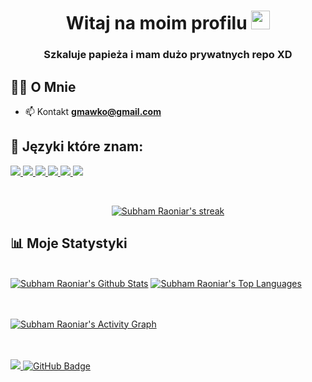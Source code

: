 

<h1 align="center">Witaj na moim profilu <img src="https://raw.githubusercontent.com/MartinHeinz/MartinHeinz/master/wave.gif" width="30px"></h1>

<h3 align="center">Szkaluje papieża i mam dużo prywatnych repo XD</h3>


## 🙋‍♂️ O Mnie


- 📫 Kontakt **gmawko@gmail.com**

## 🚀 Języki które znam:

<p align="left"> 
    <a href="" target="_blank"> <img src="https://img.icons8.com/color/48/000000/c-plus-plus-logo.png"/> </a>
    <a href="" target="_blank"> <img src="https://img.icons8.com/color/48/000000/c-sharp-logo.png"> </a>
    <a href="" target="_blank"> <img src="https://img.icons8.com/color/48/000000/html-5--v1.png"/> </a>
    <a href="" target="_blank"> <img src="https://img.icons8.com/color/48/000000/css3.png"/> </a>
    <a href="" target="_blank"> <img src="https://img.icons8.com/color/48/000000/javascript--v1.png"/> </a>
    <a href="" target="_blank"> <img src="https://img.icons8.com/color/48/000000/nodejs.png"/> </a>
    
</p>

<br/>

<p align="center">
    <a href="https://github.com/Nubet/github-readme-streak-stats">
        <img title="🔥 Get streak stats for your profile at git.io/streak-stats" alt="Subham Raoniar's streak" src="https://github-readme-streak-stats.herokuapp.com/?user=Nubet&theme=black-ice&hide_border=true&stroke=0000&background=060A0CD0"/>
    </a>
</p>

## 📊 Moje Statystyki

  <br/>
    <a href="https://github.com/Nubet/github-readme-stats"><img alt="Subham Raoniar's Github Stats" src="https://github-readme-stats.vercel.app/api?username=Nubet&show_icons=true&count_private=true&theme=react&hide_border=true&bg_color=0D1117" /></a>
  <a href="https://github.com/Nubet/github-readme-stats"><img alt="Subham Raoniar's Top Languages" src="https://github-readme-stats.vercel.app/api/top-langs/?username=Nubet&langs_count=8&count_private=true&layout=compact&theme=react&hide_border=true&bg_color=0D1117" /></a>
  <br/>

<br/>
<br/>

<a href="https://github.com/Nubet/github-readme-activity-graph"><img alt="Subham Raoniar's Activity Graph" src="https://activity-graph.herokuapp.com/graph?username=Nubet&bg_color=0D1117&color=5BCDEC&line=5BCDEC&point=FFFFFF&hide_border=true" /></a>

<br/>
<br/>

<a href="https://github.com/Meghna-DAS/github-profile-views-counter">
    <img src="https://komarev.com/ghpvc/?username=Nubet">
</a>
<a href="https://github.com/Nubet?tab=followers"><img src="https://img.shields.io/github/followers/Nubet?label=Followers&style=social" alt="GitHub Badge"></a>

